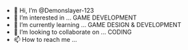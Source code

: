 - 👋 Hi, I’m @Demonslayer-123
- 👀 I’m interested in ... GAME DEVELOPMENT
- 🌱 I’m currently learning ... GAME DESIGN & DEVELOPMENT
- 💞️ I’m looking to collaborate on ... CODING
- 📫 How to reach me ...

<!---
Demonslayer-123/Demonslayer-123 is a ✨ special ✨ repository because its `README.md` (this file) appears on your GitHub profile.
You can click the Preview link to take a look at your changes.
--->
